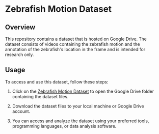 # Zebrafish Motion Dataset

## Overview
This repository contains a dataset that is hosted on Google Drive. The dataset consists of videos containing the zebrafish motion and the annotation of the zebrafish's location in the frame and is intended for research only.


## Usage
To access and use this dataset, follow these steps:

1. Click on the [Zebrafish Motion Dataset](https://drive.google.com/drive/folders/1UFEQ9HONL9tITFGSF_ZBJtYwoqRUrf7w?usp=share_link) to open the Google Drive folder containing the dataset files.

2. Download the dataset files to your local machine or Google Drive account.

3. You can access and analyze the dataset using your preferred tools, programming languages, or data analysis software.

<!-- ## Citation
If you use this dataset in your research or project, please consider citing it using the following citation format: -->